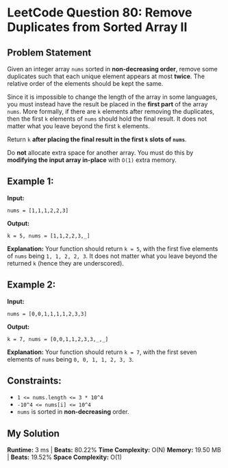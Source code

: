 # LeetCode Question 80: Remove Duplicates from Sorted Array II

## Problem Statement

Given an integer array `nums` sorted in **non-decreasing order**, remove some duplicates such that each unique element appears at most **twice**. The relative order of the elements should be kept the same.

Since it is impossible to change the length of the array in some languages, you must instead have the result be placed in the **first part** of the array `nums`. More formally, if there are `k` elements after removing the duplicates, then the first `k` elements of `nums` should hold the final result. It does not matter what you leave beyond the first `k` elements.

Return `k` **after placing the final result in the first `k` slots of `nums`**.

Do **not** allocate extra space for another array. You must do this by **modifying the input array in-place** with `O(1)` extra memory.

## Example 1:

**Input:**
```plaintext
nums = [1,1,1,2,2,3]
```

**Output:**
```plaintext
k = 5, nums = [1,1,2,2,3,_]
```

**Explanation:**
Your function should return `k = 5`, with the first five elements of `nums` being `1, 1, 2, 2, 3`. It does not matter what you leave beyond the returned `k` (hence they are underscored).

## Example 2:

**Input:**
```plaintext
nums = [0,0,1,1,1,1,2,3,3]
```

**Output:**
```plaintext
k = 7, nums = [0,0,1,1,2,3,3,_,_]
```

**Explanation:**
Your function should return `k = 7`, with the first seven elements of `nums` being `0, 0, 1, 1, 2, 3, 3`.

## Constraints:
- `1 <= nums.length <= 3 * 10^4`
- `-10^4 <= nums[i] <= 10^4`
- `nums` is sorted in **non-decreasing** order.

## My Solution
**Runtime:** 3 ms | **Beats:** 80.22%
**Time Complexity:** O(N)
**Memory:** 19.50 MB | **Beats:** 19.52%
**Space Complexity:** O(1)